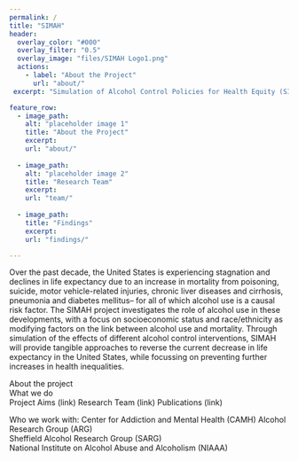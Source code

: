 ```yaml
---
permalink: /
title: "SIMAH"
header:
  overlay_color: "#000"
  overlay_filter: "0.5"
  overlay_image: "files/SIMAH Logo1.png"
  actions:
    - label: "About the Project"
      url: "about/"
 excerpt: "Simulation of Alcohol Control Policies for Health Equity (SIMAH). A  major alcohol policy modeling project funded by the US National Institute on Alcohol Abuse and Alcoholism (NIAAA)."

feature_row:
  - image_path: 
    alt: "placeholder image 1"
    title: "About the Project"
    excerpt: 
    url: "about/"
    
  - image_path: 
    alt: "placeholder image 2"
    title: "Research Team"
    excerpt: 
    url: "team/"
    
  - image_path: 
    title: "Findings"
    excerpt: 
    url: "findings/"

---
```



Over the past decade, the United States is experiencing stagnation and declines in life expectancy due to an increase in mortality from poisoning, suicide, motor vehicle-related injuries, chronic liver diseases and cirrhosis, pneumonia and diabetes mellitus– for all of which alcohol use is a causal risk factor. The SIMAH project investigates the role of alcohol use in these developments, with a focus on socioeconomic status and race/ethnicity as modifying factors on the link between alcohol use and mortality. Through simulation of the effects of different alcohol control interventions, SIMAH will provide tangible approaches to reverse the current decrease in life expectancy in the United States, while focussing on preventing further increases in health inequalities.

About the project <br>
What we do <br>
Project Aims (link)
Research Team (link)
Publications (link)

Who we work with:
Center for Addiction and Mental Health (CAMH) 
Alcohol Research Group (ARG)  
Sheffield Alcohol Research Group (SARG)  
National Institute on Alcohol Abuse and Alcoholism (NIAAA)  


